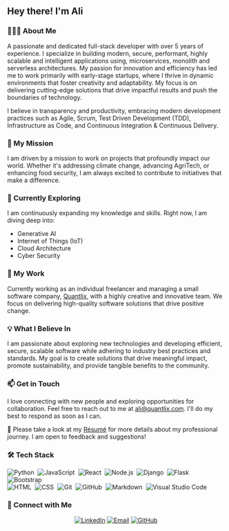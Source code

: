 <h2>Hey there! I'm Ali</h2>

### 👨🏻‍💻 About Me
A passionate and dedicated full-stack developer with over 5 years of experience. I specialize in building modern, secure, performant, highly scalable and intelligent applications using, microservices, monolith and serverless architectures. My passion for innovation and efficiency has led me to work primarily with early-stage startups, where I thrive in dynamic environments that foster creativity and adaptability. My focus is on delivering cutting-edge solutions that drive impactful results and push the boundaries of technology.

I believe in transparency and productivity, embracing modern development practices such as Agile, Scrum, Test Driven Development (TDD), Infrastructure as Code, and Continuous Integration & Continuous Delivery.

### 🚀 My Mission

I am driven by a mission to work on projects that profoundly impact our world. Whether it's addressing climate change, advancing AgriTech, or enhancing food security, I am always excited to contribute to initiatives that make a difference.

### 🌱 Currently Exploring

I am continuously expanding my knowledge and skills. Right now, I am diving deep into:

- Generative AI
- Internet of Things (IoT)
- Cloud Architecture
- Cyber Security

### 💼 My Work

Currently working as an individual freelancer and managing a small software company, [Quantlix](https://www.quantlix.com), with a highly creative and innovative team. We focus on delivering high-quality software solutions that drive positive change.

### 💡 What I Believe In

I am passionate about exploring new technologies and developing efficient, secure, scalable software while adhering to industry best practices and standards. My goal is to create solutions that drive meaningful impact, promote sustainability, and provide tangible benefits to the community.

### 📫 Get in Touch

I love connecting with new people and exploring opportunities for collaboration. Feel free to reach out to me at ali@quantlix.com. I'll do my best to respond as soon as I can.

📄 Please take a look at my [Résumé](#) for more details about my professional journey. I am open to feedback and suggestions!

### 🛠 Tech Stack

![Python](https://img.shields.io/badge/-Python-3776AB?style=for-the-badge&logo=python)&nbsp;
![JavaScript](https://img.shields.io/badge/-JavaScript-F7DF1E?style=for-the-badge&logo=javascript)&nbsp;
![React](https://img.shields.io/badge/-React-61DAFB?style=for-the-badge&logo=react)&nbsp;
![Node.js](https://img.shields.io/badge/-Node.js-339933?style=for-the-badge&logo=node.js)&nbsp;
![Django](https://img.shields.io/badge/-Django-092E20?style=for-the-badge&logo=django)&nbsp;
![Flask](https://img.shields.io/badge/-Flask-000000?style=for-the-badge&logo=flask)&nbsp;
![Bootstrap](https://img.shields.io/badge/-Bootstrap-7952B3?style=for-the-badge&logo=bootstrap)&nbsp;\
![HTML](https://img.shields.io/badge/-HTML-E34F26?style=for-the-badge&logo=html5)&nbsp;
![CSS](https://img.shields.io/badge/-CSS-1572B6?style=for-the-badge&logo=css3)&nbsp;
![Git](https://img.shields.io/badge/-Git-F05032?style=for-the-badge&logo=git)&nbsp;
![GitHub](https://img.shields.io/badge/-GitHub-181717?style=for-the-badge&logo=github)&nbsp;
![Markdown](https://img.shields.io/badge/-Markdown-000000?style=for-the-badge&logo=markdown)&nbsp;
![Visual Studio Code](https://img.shields.io/badge/-Visual%20Studio%20Code-007ACC?style=for-the-badge&logo=visual-studio-code)&nbsp;

### 🤝 Connect with Me

<p align="center">
<a href="https://www.linkedin.com/in/AliMuhammadOfficial"><img src="https://img.shields.io/badge/LinkedIn-0A66C2?style=for-the-badge&logo=linkedin&logoColor=white" alt="LinkedIn"></a>
<a href="mailto:me@alimuhammad.org"><img src="https://img.shields.io/badge/Email-D14836?style=for-the-badge&logo=gmail&logoColor=white" alt="Email"></a>
<a href="https://github.com/AliMuhammadOfficial"><img src="https://img.shields.io/badge/GitHub-181717?style=for-the-badge&logo=github&logoColor=white" alt="GitHub"></a>
</p>
